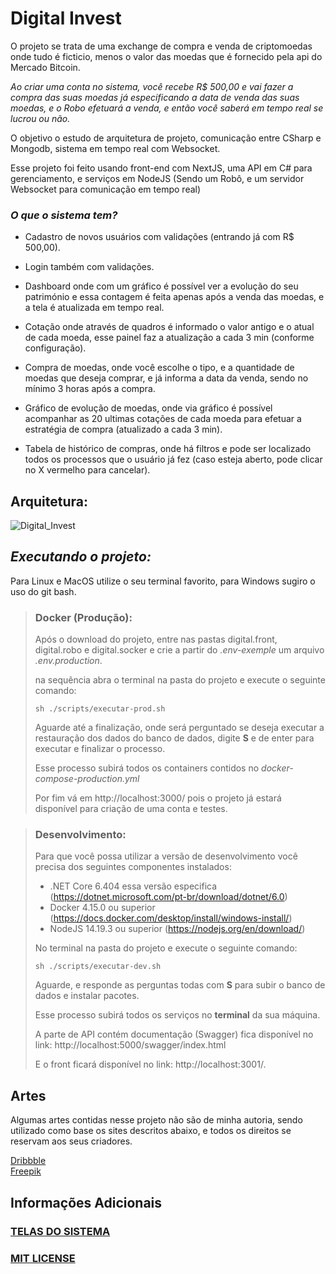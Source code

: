 # Digital Invest

O projeto se trata de uma exchange de compra e venda de criptomoedas onde tudo é ficticio, menos o valor das moedas que é fornecido pela api do Mercado Bitcoin.

*Ao criar uma conta no sistema, você recebe R$ 500,00 e vai fazer a compra das suas moedas já especificando a data de venda das suas moedas, e o Robo efetuará a venda, e então você saberá em tempo real se lucrou ou não.*

O objetivo o estudo de arquitetura de projeto, comunicação entre CSharp e Mongodb, sistema em tempo real com Websocket.

Esse projeto foi feito usando front-end com NextJS, uma API em C# para gerenciamento, e serviços em NodeJS (Sendo um Robô, e um servidor Websocket para comunicação em tempo real)

### *O que o sistema tem?*

- Cadastro de novos usuários com validações (entrando já com R$ 500,00).


- Login também com validações.


- Dashboard onde com um gráfico é possível ver a evolução do seu património e essa contagem é feita apenas após a venda das moedas, e a tela é atualizada em tempo real.
 

- Cotação onde através de quadros é informado o valor antigo e o atual de cada moeda, esse painel faz a atualização a cada 3 min (conforme configuração).


- Compra de moedas, onde você escolhe o tipo, e a quantidade de moedas que deseja comprar, e já informa a data da venda, sendo no mínimo 3 horas após a compra.


- Gráfico de evolução de moedas, onde via gráfico é possível acompanhar as 20 ultimas cotações de cada moeda para efetuar a estratégia de compra (atualizado a cada 3 min).


- Tabela de histórico de compras, onde há filtros e pode ser localizado todos os processos que o usuário já fez (caso esteja aberto, pode clicar no X vermelho para cancelar).

## Arquitetura:
   
 ![Digital_Invest](https://user-images.githubusercontent.com/28004053/211177435-8d8f1888-33c1-47b6-9563-8e339f4343b4.jpg)

## *Executando o projeto:*

Para Linux e MacOS utilize o seu terminal favorito, para Windows
sugiro o uso do git bash.

> ### Docker (Produção):
> Após o download do projeto, entre nas pastas digital.front, digital.robo e digital.socker e crie a partir do *.env-exemple* um arquivo *.env.production*.
> 
> na sequência abra o terminal na pasta do projeto e execute o seguinte comando:
> 
> `sh ./scripts/executar-prod.sh`
> 
> Aguarde até a finalização, onde será perguntado se deseja executar a restauração dos dados do banco de dados, digite **S** e de enter para executar e finalizar o processo.
> 
> Esse processo subirá todos os containers contidos no *docker-compose-production.yml*
> 
> Por fim vá em http://localhost:3000/ pois o projeto já estará disponível para criação de uma conta e testes.

> ### Desenvolvimento:
> 
> Para que você possa utilizar a versão de desenvolvimento você precisa dos seguintes componentes instalados:
>  - .NET Core 6.404 essa versão especifica (https://dotnet.microsoft.com/pt-br/download/dotnet/6.0)
>  - Docker 4.15.0 ou superior (https://docs.docker.com/desktop/install/windows-install/)
>  - NodeJS 14.19.3 ou superior (https://nodejs.org/en/download/)
> 
> No terminal na pasta do projeto e execute o seguinte comando:
>
> `sh ./scripts/executar-dev.sh`
>
> Aguarde, e responde as perguntas todas com **S** para subir o banco de dados e instalar pacotes.
>
> Esse processo subirá todos os serviços no **terminal** da sua máquina.
> 
> A parte de API contém documentação (Swagger) fica disponível no link: http://localhost:5000/swagger/index.html
> 
> E o front ficará disponível no link: http://localhost:3001/.

## Artes

Algumas artes contidas nesse projeto não são de minha autoria, sendo utilizado como base os sites descritos abaixo, e todos os direitos se reservam aos seus criadores.

[Dribbble](https://dribbble.com/) </br>
[Freepik](https://br.freepik.com/)

## Informações Adicionais

### [TELAS DO SISTEMA](INTERFACE.md) <br/>

### [MIT LICENSE](LICENSE.md)
